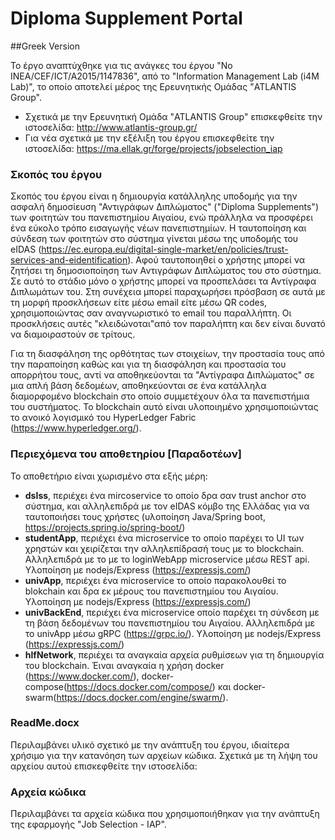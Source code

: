 # Diploma Supplement Portal

##Greek Version

Το έργο αναπτύχθηκε για τις ανάγκες του έργου "No INEA/CEF/ICT/A2015/1147836", από το "Information Management Lab (i4M Lab)", το οποίο αποτελεί μέρος της Ερευνητικής Ομάδας "ATLANTIS Group".

- Σχετικά με την Ερευνητική Ομάδα "ATLANTIS Group" επισκεφθείτε την ιστοσελίδα: http://www.atlantis-group.gr/
- Για νέα σχετικά με την εξέλιξη του έργου επισκεφθείτε την ιστοσελίδα: https://ma.ellak.gr/forge/projects/jobselection_iap
<!-- /- Για την χρήση της εφαρμογής επισκεφθείτε την ιστοσελίδα: http://iap.atlantis-group.gr/TestJobSelection/home.php -->


### Σκοπός του έργου

Σκοπός του έργου είναι η δημιουργία κατάλληλης υποδομής για την ασφαλή δημοσίευση "Αντιγράφων Διπλώματος" ("Diploma Supplements") των φοιτητών του πανεπιστημίου Αιγαίου, ενώ πράλληλα να προσφέρει ένα εύκολο τρόπο εισαγωγής νέων πανεπιστημίων. Η ταυτοποίηση και σύνδεση των φοιτητών στο σύστημα γίνεται μέσω της υποδομής του eIDAS (https://ec.europa.eu/digital-single-market/en/policies/trust-services-and-eidentification). Αφού ταυτοποιηθεί ο χρήστης μπορεί να ζητήσει τη δημοσιοποίηση των Αντιγράφων Διπλώματος του στο σύστημα. Σε αυτό το στάδιο μόνο ο χρήστης μπορεί να προσπελάσει τα Αντίγραφα Διπλωμάτων του. Στη συνέχεια μπορεί παραχωρήσει πρόσβαση σε αυτά με τη μορφή προσκλήσεων είτε μέσω email είτε μέσω QR codes, χρησιμοποιώντας σαν αναγνωριστικό το email του παραλλήπτη. Οι προσκλήσεις αυτές "κλειδώνοται"από τον παραλήπτη και δεν είναι δυνατό να διαμοιραστούν σε τρίτους.


Για τη διασφάληση της ορθότητας των στοιχείων, την προστασία τους από την παραποίηση καθώς και για τη διασφάληση και προστασία του απορρήτου τους,  αντί να αποθηκεύονται τα "Αντίγραφα Διπλώματος" σε μια απλή βάση δεδομέων, αποθηκεύονται σε ένα κατάλληλα διαμορφομένο blockchain στο οποίο συμμετέχουν όλα τα πανεπιστήμια του συστήματος. Το blockchain αυτό είναι υλοποιημένο χρησιμοποιώντας το ανοικό λογισμικό του HyperLedger Fabric (https://www.hyperledger.org/).


### Περιεχόμενα του αποθετηρίου [Παραδοτέων]

Το αποθετήριο είναι χωρισμένο στα εξής μέρη:

* **dsIss**, περιέχει ένα mircoservice το οποίο δρα σαν trust anchor στο σύστημα, και αλληλεπιδρά με τον eIDAS κόμβο της Ελλάδας για να ταυτοποιήσει τους χρήστες (υλοποίηση Java/Spring boot, https://projects.spring.io/spring-boot/)
* **studentApp**, περιέχει ένα  microservice  το οποίο παρέχει το UI των χρηστών και χειρίζεται την αλληλεπίδρασή τους με το blockchain. Αλληλεπιδρά με το με το loginWebApp microservice μέσω REST api. Υλοπoίηση με nodejs/Express (https://expressjs.com/)
* **univApp**, περιέχει ένα microservice το οποίο παρακολουθεί το blokchain και δρα εκ μέρους του πανεπιστημίου του Αιγαίου. Υλοπoίηση με nodejs/Express (https://expressjs.com/)
* **univBackEnd**, περιέχει ένα microservice οποίο παρέχει τη σύνδεση με τη βάση δεδομένων του πανεπιστημίου του Αιγαίου. Αλληλεπιδρά με το univApp μέσω gRPC (https://grpc.io/). Υλοπoίηση με nodejs/Express (https://expressjs.com/)
* **hlfNetwork**, περιέχει τα αναγκαία αρχεία ρυθμίσεων για τη δημιουργία του blockchain. Έιναι αναγκαία η χρήση docker (https://www.docker.com/), docker-compose(https://docs.docker.com/compose/) και docker-swarm(https://docs.docker.com/engine/swarm/).



### ReadMe.docx

Περιλαμβάνει υλικό σχετικό με την ανάπτυξη του έργου, ιδιαίτερα χρήσιμο για την κατανόηση των αρχείων κώδικα. Σχετικά με τη λήψη του αρχείου αυτού επισκεφθείτε την ιστοσελίδα:
<!-- https://github.com/ellak-monades-aristeias/jobselection_iap/blob/master/ReadMe.docx -->

### Αρχεία κώδικα

Περιλαμβάνει τα αρχεία κώδικα που χρησιμοποιήθηκαν για την ανάπτυξη της εφαρμογής "Job Selection - IAP".
<!-- - https://github.com/ellak-monades-aristeias/jobselection_iap -->
